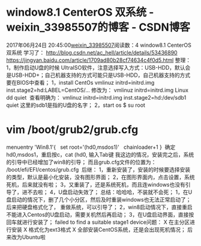 # window8.1 CenterOS 双系统 - weixin_33985507的博客 - CSDN博客
2017年06月24日 20:45:00[weixin_33985507](https://me.csdn.net/weixin_33985507)阅读数：4
window8.1 CenterOS 双系统
学习了：
http://blog.csdn.net/ac_hell/article/details/53436890
https://jingyan.baidu.com/article/1709ad80b28cf74634c4f0d5.html
整理：
1，制作启动U盘的时候
UltraISO软件，注意选择写入方式：USB-HDD，默认会是USB-HDD+；自己机器支持的方式可能只是USB-HDD，自己机器支持的方式要在BIOS中查看；
1，install CentOs
vmlinuz initrd=initrd.img inst.stage2=hd:LABEL=CentOS/...
修改为：
vmlinuz initrd=initrd.img Linux dd quiet 
查看明确为：
vmlinuz initrd=initrd.img inst.stage2=hd:/dev/sdb1 quiet
这里的sdb1是指的U盘的名字；
2，start os
$ su root
# vim /boot/grub2/grub.cfg
menuentry 'Win8.1'{
  set root='(hd0,msdos1)'
  chainloader+1
} 
确定hd0,msdos1，重启按c，cat (hd0, 输入Tab键
我这边的情况，安装完之后，系统的引导中已经增加了win8的引导；
而且grub.cfg文件的位置为：
/boot/efi/EFI/centos/grub.cfg 
后继：
1，重新安装了，安装的时候要选择安装的类型，默认是最小化安装，没有图形界面；
2，在图形界面内，点击设置，系统死机，后来就没有啦；
3，又重装了，还是系统死机，而且连windows也没有引导了，进不去啦；
4，U盘启动失效了；
总结：哈哈哈，不装就不会死；
1，在U盘启动的情况下，删了几个小分区，然后及时重装windows也无法正常启动了；后来把硬盘格式化了，
重做系统，可以引导了；
2，win8启动情况下，直接重启不能进入Centos的U盘启动，需要关机然后再启动；
3，在U盘启动界面，直接按回车就进行安装了；
failed to find a suitable stage1 device问题：
X 在主分区进行安装
X 格式化为ext3格式
X 全部安装CentOS系统，还是会出现死机情况；
后来改为Ubuntu啦
